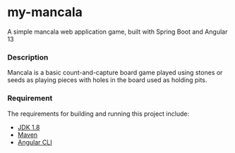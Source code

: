 # my-mancala
A simple mancala web application game, built with Spring Boot and Angular 13 

### Description
Mancala is a basic count-and-capture board game played using stones or seeds as playing pieces with
holes in the board used as holding pits.

### Requirement

The requirements for building and running this project include:
- [JDK 1.8](http://www.oracle.com/technetwork/java/javase/downloads/jdk8-downloads-2133151.html)
- [Maven](https://maven.apache.org)
- [Angular CLI](https://angular.io/cli)